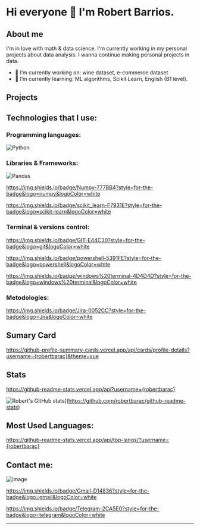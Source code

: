 # Hi everyone 👋 I'm Robert Barrios. 

## About me
I'm in love with math & data science. I'm currently working in my personal projects about data analysis.
I wanna continue making personal projects in data.



- 🔭 I’m currently working on: wine dataset, e-commerce dataset
- 🌱 I’m currently learning: ML algorithms, Scikit Learn, English (B1 level).


## Projects


## Technologies that I use:

### Programming languages:

![Python](https://img.shields.io/badge/Python-FFD43B?style=for-the-badge&logo=python&logoColor=blue)

### Libraries & Frameworks:

![Pandas](https://img.shields.io/badge/Pandas-2C2D72?style=for-the-badge&logo=pandas&logoColor=white)

https://img.shields.io/badge/Numpy-777BB4?style=for-the-badge&logo=numpy&logoColor=white

https://img.shields.io/badge/scikit_learn-F7931E?style=for-the-badge&logo=scikit-learn&logoColor=white

### Terminal & versions control:

https://img.shields.io/badge/GIT-E44C30?style=for-the-badge&logo=git&logoColor=white

https://img.shields.io/badge/powershell-5391FE?style=for-the-badge&logo=powershell&logoColor=white

https://img.shields.io/badge/windows%20terminal-4D4D4D?style=for-the-badge&logo=windows%20terminal&logoColor=white

### Metodologies:

https://img.shields.io/badge/Jira-0052CC?style=for-the-badge&logo=Jira&logoColor=white

## Sumary Card

https://github-profile-summary-cards.vercel.app/api/cards/profile-details?username={robertbarac}&theme=vue

## Stats

https://github-readme-stats.vercel.app/api?username={robertbarac}

![Robert's GitHub stats](https://github-readme-stats.vercel.app/api?username=robertbarac)](https://github.com/robertbarac/github-readme-stats)

## Most Used Languages:
https://github-readme-stats.vercel.app/api/top-langs/?username={robertbarac}

## Contact me:

![image]({[BadgeURLHere](https://img.shields.io/badge/LinkedIn-0077B5?style=for-the-badge&logo=linkedin&logoColor=white)})

https://img.shields.io/badge/Gmail-D14836?style=for-the-badge&logo=gmail&logoColor=white

https://img.shields.io/badge/Telegram-2CA5E0?style=for-the-badge&logo=telegram&logoColor=white

---
<!--
- 👯 I’m looking to collaborate on ...
- 🤔 I’m looking for help with ...
- 💬 Ask me about ...

- 📫 How to reach me: ...
- 😄 Pronouns: ...
- ⚡ Fun fact: ...
-->
